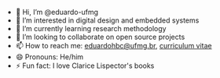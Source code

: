 - 👋 Hi, I’m @eduardo-ufmg
- 👀 I’m interested in digital design and embedded systems
- 🌱 I’m currently learning research methodology
- 💞️ I’m looking to collaborate on open source projects
- 📫 How to reach me: eduardohbc@ufmg.br, [curriculum vitae](eduardo-ufmg.github.io)
- 😄 Pronouns: He/him
- ⚡ Fun fact: I love Clarice Lispector's books

<!---
eduardo-ufmg/eduardo-ufmg is a ✨ special ✨ repository because its `README.md` (this file) appears on your GitHub profile.
You can click the Preview link to take a look at your changes.
--->
